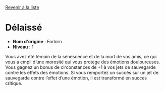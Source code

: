 [Revenir à la liste](list.md)

# Délaissé

 * **Nom d'origine** : Forlorn
 * **Niveau** : 1


<p>Vous avez été témoin de la sénescence et de la mort de vos amis, ce qui vous a empli d’une morosité qui vous protège des émotions douloureuses. Vous gagnez un bonus de circonstances de +1 à vos jets de sauvegarde contre les effets des émotions. Si vous remportez un succès sur un jet de sauvegarde contre l’effet d’une émotion, il est transformé en succès critique.</p>